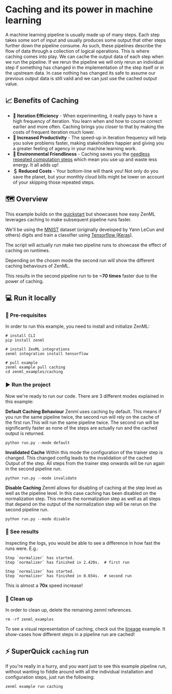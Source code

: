 # Caching and its power in machine learning
A machine learning pipeline is usually made up of many steps. Each step takes some sort of input and usually produces 
some output that other steps further down the pipeline consume. As such, these pipelines describe the flow of
data through a collection of logical operations. This is where caching comes into play. We can cache the output data of
each step when we run the pipeline. If we rerun the pipeline we will only rerun an individual step if something has 
changed in the implementation of the step itself or in the upstream data. In case nothing has changed its safe to assume
our previous output data is still valid and we can just use the cached output value.

## 📈 Benefits of Caching
- **🔁 Iteration Efficiency** - When experimenting, it really pays to have a high frequency of iteration. You learn 
when and how to course correct earlier and more often. Caching brings you closer to that by making the costs of 
frequent iteration much lower.
- **💪 Increased Productivity** - The speed-up in iteration frequency will help you solve problems faster, making 
stakeholders happier and giving you a greater feeling of agency in your machine learning work.
- **🌳 Environmental Friendliness** - Caching saves you the 
[needless repeated computation steps](https://machinelearning.piyasaa.com/greening-ai-rebooting-the-environmental-harms-of-machine/) 
which mean you use up and waste less energy. It all adds up!
- **＄ Reduced Costs** - Your bottom-line will thank you! Not only do you save the planet, but your monthly cloud 
bills might be lower on account of your skipping those repeated steps.


## 🗺 Overview
This example builds on the [quickstart](../quickstart) but showcases how easy ZenML leverages caching to make 
subsequent pipeline runs faster.

We'll be using the [MNIST](http://yann.lecun.com/exdb/mnist/) dataset (originally developed by Yann LeCun and others) 
digits and train a classifier using [Tensorflow (Keras)](https://www.tensorflow.org/).

The script will actually run make two pipeline runs to showcase the effect of caching on runtimes.

Depending on the chosen mode the second run will show the different caching behaviours of ZenML.

This results in the second pipeline run to be **~70 times** faster due to the power of caching.

## 💻 Run it locally

### 📃 Pre-requisites
In order to run this example, you need to install and initialize ZenML:

```shell
# install CLI
pip install zenml 

# install ZenML integrations
zenml integration install tensorflow

# pull example
zenml example pull caching
cd zenml_examples/caching
```

### ▶ Run the project
Now we're ready to run our code. There are 3 different modes explained in this example:

**Default Caching Behaviour**
Zenml uses caching by default. This means if you run the same pipeline twice, the second run will rely on the cache of 
the first run.This will run the same pipeline twice. The second run will be significantly faster as none of the steps 
are actually run and the cached output is returned.

```shell
python run.py --mode default
```

**Invalidated Cache**
Within this mode the configuration of the trainer step is changed. This changed config leads to the invalidation of the 
cached Output of the step. All steps from the trainer step onwards will be run again in the second pipeline run.

```shell
python run.py --mode invalidate
```

**Disable Caching**
Zenml allows for disabling of caching at the step level as well as the pipeline level. In this case caching has been
disabled on the normalization step. This means the normalization step as well as all steps that depend on the output
of the normalization step will be rerun on the second pipeline run.

```shell
python run.py --mode disable
```

### 👀 See results
Inspecting the logs, you would be able to see a difference in how fast the runs were. E.g.:

```shell
Step `normalizer` has started.
Step `normalizer` has finished in 2.420s.  # first run
```

```shell
Step `normalizer` has started.
Step `normalizer` has finished in 0.034s.  # second run
```

This is almost a **70x** speed increase!

### 🧽 Clean up
In order to clean up, delete the remaining zenml references.

```shell
rm -rf zenml_examples
```

To see a visual representation of caching, check out the [lineage](../lineage) example. It show-cases how different 
steps in a pipeline run are cached!

## ⚡ SuperQuick `caching` run

If you're really in a hurry, and you want just to see this example pipeline run,
without wanting to fiddle around with all the individual installation and
configuration steps, just run the following:

```shell
zenml example run caching
```
